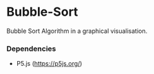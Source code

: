 # Bubble-Sort
Bubble Sort Algorithm in a graphical visualisation.

### Dependencies
* P5.js (https://p5js.org/)


